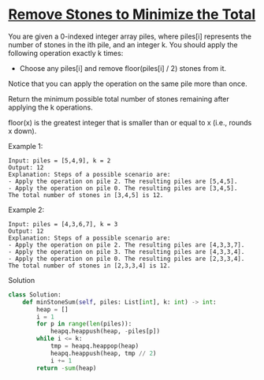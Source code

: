 # [Remove Stones to Minimize the Total](https://leetcode.com/problems/remove-stones-to-minimize-the-total/description/)

You are given a 0-indexed integer array piles, where piles[i] represents the number of stones in the ith pile, and an 
integer k. You should apply the following operation exactly k times:

- Choose any piles[i] and remove floor(piles[i] / 2) stones from it.

Notice that you can apply the operation on the same pile more than once.

Return the minimum possible total number of stones remaining after applying the k operations.

floor(x) is the greatest integer that is smaller than or equal to x (i.e., rounds x down).

Example 1:
```
Input: piles = [5,4,9], k = 2
Output: 12
Explanation: Steps of a possible scenario are:
- Apply the operation on pile 2. The resulting piles are [5,4,5].
- Apply the operation on pile 0. The resulting piles are [3,4,5].
The total number of stones in [3,4,5] is 12.
```
Example 2:
```
Input: piles = [4,3,6,7], k = 3
Output: 12
Explanation: Steps of a possible scenario are:
- Apply the operation on pile 2. The resulting piles are [4,3,3,7].
- Apply the operation on pile 3. The resulting piles are [4,3,3,4].
- Apply the operation on pile 0. The resulting piles are [2,3,3,4].
The total number of stones in [2,3,3,4] is 12.
```
Solution
```python
class Solution:
    def minStoneSum(self, piles: List[int], k: int) -> int:
        heap = []
        i = 1
        for p in range(len(piles)):
            heapq.heappush(heap, -piles[p])
        while i <= k:
            tmp = heapq.heappop(heap)
            heapq.heappush(heap, tmp // 2)
            i += 1
        return -sum(heap)
```